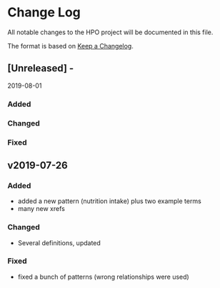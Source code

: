 # Change Log
All notable changes to the HPO project will be documented in this file.
 
The format is based on [Keep a Changelog](http://keepachangelog.com/).
 
## [Unreleased] - 
2019-08-01

### Added

### Changed

### Fixed

## v2019-07-26

### Added
- added a new pattern (nutrition intake) plus two example terms
- many new xrefs

### Changed
- Several definitions, updated
### Fixed
- fixed a bunch of patterns (wrong relationships were used)

